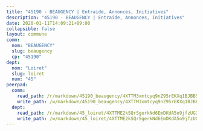 ```yaml
---
title: "45190 - BEAUGENCY | Entraide, Annonces, Initiatives"
description: "45190 - BEAUGENCY | Entraide, Annonces, Initiatives"
date: 2020-01-11T14:09:21+09:00
collapsible: false
layout: commune
comm:
  nom: "BEAUGENCY"
  slug: beaugency
  cp: "45190"
dept:
  nom: "Loiret"
  slug: loiret
  num: "45"
peerpad:
  comm:
    read_path: /r/markdown/45190_beaugency/4XTTM3xmtcyq9nZ95rEKXq1BJBB5Nu28FCF4kiwct1EsX8xtj
    write_path: /w/markdown/45190_beaugency/4XTTM3xmtcyq9nZ95rEKXq1BJBB5Nu28FCF4kiwct1EsX8xtj-K3TgTkTHU4gVompFGDguFqAQCXuPkmSAq2jbEtaFS1pWtcBW6nugJPEZtMRsuHCjBPWXnCKkSqsnT7o6fHfzPHrLMW2vMzFN4xNWU7W4noouUzsvmBJyzUhTn8p4fsPmDgEyULWP
  dept:
    read_path: /r/markdown/45_loiret/4XTTME2kSQrSgerkNd6EmDKdA5o9jfzUG2SAG8C2qVYb3YXN4
    write_path: /w/markdown/45_loiret/4XTTME2kSQrSgerkNd6EmDKdA5o9jfzUG2SAG8C2qVYb3YXN4-K3TgULpEDoP6p5UphGUnEGQQDb2AQTj81Z2trE1ZVsdtBZSXUbkVLE9oEias3DdMz5vmgxRH8ErfnuyVj2VYfJxxhBMoq5ZxQCDrb2jTVFkww5uEThgDKwT8pF9LfJGTpqNraKjJ
---
```


